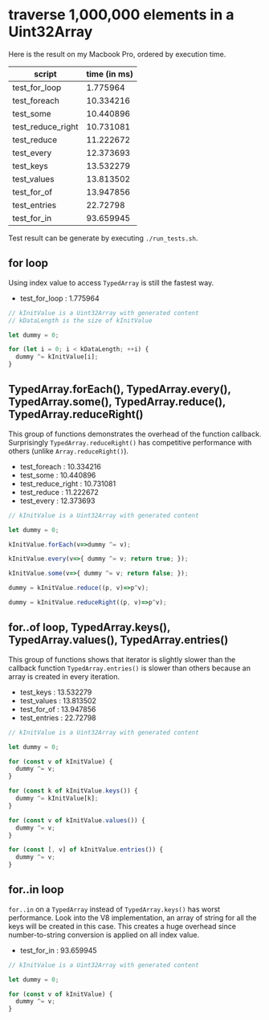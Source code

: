 # traverse 1,000,000 elements in a Uint32Array
Here is the result on my Macbook Pro, ordered by execution time.

| script | time (in ms) |
| --- | --- |
| test_for_loop | 1.775964 |
| test_foreach | 10.334216 |
| test_some | 10.440896 |
| test_reduce_right | 10.731081 |
| test_reduce | 11.222672 |
| test_every | 12.373693 |
| test_keys | 13.532279 |
| test_values | 13.813502 |
| test_for_of | 13.947856 |
| test_entries | 22.72798 |
| test_for_in | 93.659945 |

Test result can be generate by executing `./run_tests.sh`.

## for loop
Using index value to access `TypedArray` is still the fastest way.
- test_for_loop : 1.775964
```javascript
// kInitValue is a Uint32Array with generated content
// kDataLength is the size of kInitValue

let dummy = 0;

for (let i = 0; i < kDataLength; ++i) {
  dummy ^= kInitValue[i];
}
```

## TypedArray.forEach(), TypedArray.every(), TypedArray.some(), TypedArray.reduce(), TypedArray.reduceRight()
This group of functions demonstrates the overhead of the function callback.
Surprisingly `TypedArray.reduceRight()` has competitive performance with others (unlike `Array.reduceRight()`).
- test_foreach : 10.334216
- test_some : 10.440896
- test_reduce_right : 10.731081
- test_reduce : 11.222672
- test_every : 12.373693
```javascript
// kInitValue is a Uint32Array with generated content

let dummy = 0;

kInitValue.forEach(v=>dummy ^= v);

kInitValue.every(v=>{ dummy ^= v; return true; });

kInitValue.some(v=>{ dummy ^= v; return false; });

dummy = kInitValue.reduce((p, v)=>p^v);

dummy = kInitValue.reduceRight((p, v)=>p^v);
```

## for..of loop, TypedArray.keys(), TypedArray.values(), TypedArray.entries()
This group of functions shows that iterator is slightly slower than the callback function
`TypedArray.entries()` is slower than others because an array is created in every iteration.
- test_keys : 13.532279
- test_values : 13.813502
- test_for_of : 13.947856
- test_entries : 22.72798
```javascript
// kInitValue is a Uint32Array with generated content

let dummy = 0;

for (const v of kInitValue) {
  dummy ^= v;
}

for (const k of kInitValue.keys()) {
  dummy ^= kInitValue[k];
}

for (const v of kInitValue.values()) {
  dummy ^= v;
}

for (const [, v] of kInitValue.entries()) {
  dummy ^= v;
}
```

## for..in loop
`for..in` on a `TypedArray` instead of `TypedArray.keys()` has worst performance.
Look into the V8 implementation, an array of string for all the keys will be created in this case.
This creates a huge overhead since number-to-string conversion is applied on all index value.
- test_for_in : 93.659945
```javascript
// kInitValue is a Uint32Array with generated content

let dummy = 0;

for (const v of kInitValue) {
  dummy ^= v;
}
```
